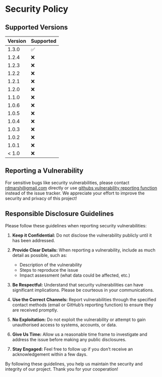 # Security Policy

## Supported Versions

| Version | Supported          |
| ------- | ------------------ |
| 1.3.0   | :white_check_mark: |
| 1.2.4   | :x:                |
| 1.2.3   | :x:                |
| 1.2.2   | :x:                |
| 1.2.1   | :x:                |
| 1.2.0   | :x:                |
| 1.1.0   | :x:                |
| 1.0.6   | :x:                |
| 1.0.5   | :x:                |
| 1.0.4   | :x:                |
| 1.0.3   | :x:                |
| 1.0.2   | :x:                |
| 1.0.1   | :x:                |
| < 1.0   | :x:                |

## Reporting a Vulnerability

For sensitive bugs like security vulnerabilities, please contact
rdmarsh@gmail.com directly or use [githubs vulnerability reporting
function] instead of the issue tracker. We appreciate your effort to
improve the security and privacy of this project!

## Responsible Disclosure Guidelines

Please follow these guidelines when reporting security vulnerabilities:

1. **Keep it Confidential:** Do not disclose the vulnerability publicly
   until it has been addressed.

2. **Provide Clear Details:** When reporting a vulnerability, include as
   much detail as possible, such as:
   * Description of the vulnerability
   * Steps to reproduce the issue
   * Impact assessment (what data could be affected, etc.)

3. **Be Respectful:** Understand that security vulnerabilities can have
   significant implications. Please be courteous in your communications.

4. **Use the Correct Channels:** Report vulnerabilities through the
   specified contact methods (email or GitHub’s reporting function) to
   ensure they are received promptly.

5. **No Exploitation:** Do not exploit the vulnerability or attempt to gain
   unauthorised access to systems, accounts, or data.

6. **Give Us Time:** Allow us a reasonable time frame to investigate and
   address the issue before making any public disclosures.

7. **Stay Engaged:** Feel free to follow up if you don’t receive an
   acknowledgement within a few days.

By following these guidelines, you help us maintain the security and
integrity of our project. Thank you for your cooperation!

[githubs vulnerability reporting function]: https://github.com/rdmarsh/elm/security
